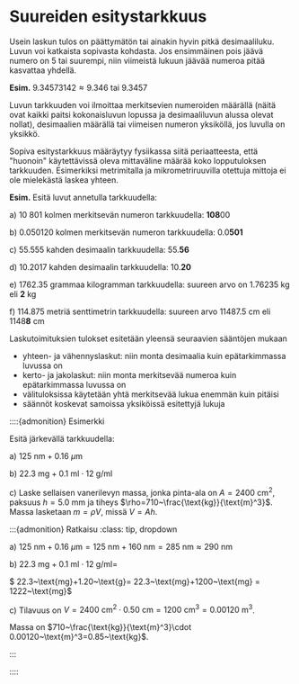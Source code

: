 # Suureiden esitystarkkuus

Usein laskun tulos on päättymätön tai ainakin hyvin pitkä desimaaliluku. Luvun voi katkaista sopivasta kohdasta. Jos ensimmäinen pois jäävä numero on 5 tai suurempi, niin viimeistä lukuun jäävää numeroa pitää kasvattaa yhdellä.

**Esim.** $9.34573142 \approx 9.346$ tai $9.3457$

Luvun tarkkuuden voi ilmoittaa merkitsevien numeroiden määrällä (näitä ovat kaikki paitsi kokonaisluvun lopussa ja desimaaliluvun alussa olevat nollat), desimaalien määrällä tai viimeisen numeron yksiköllä, jos luvulla on yksikkö.

Sopiva esitystarkkuus määräytyy fysiikassa siitä periaatteesta, että "huonoin" käytettävissä oleva mittaväline määrää koko lopputuloksen tarkkuuden. Esimerkiksi metrimitalla ja mikrometriruuvilla otettuja mittoja ei ole mielekästä laskea yhteen.

**Esim.** Esitä luvut annetulla tarkkuudella:

a) 10 801 kolmen merkitsevän numeron tarkkuudella: **108**00

b) 0.050120 kolmen merkitsevän numeron tarkkuudella: 0.0**501**

c) 55.555 kahden desimaalin tarkkuudella: 55.**56**

d) 10.2017 kahden desimaalin tarkkuudella: 10.**20**

e) 1762.35 grammaa kilogramman tarkkuudella: suureen arvo on 1.76235 kg eli **2** kg

f) 114.875 metriä senttimetrin tarkkuudella: suureen arvo 11487.5 cm eli 1148**8** cm

Laskutoimituksien tulokset esitetään yleensä seuraavien sääntöjen mukaan
- yhteen- ja vähennyslaskut: niin monta desimaalia kuin epätarkimmassa luvussa on
- kerto- ja jakolaskut: niin monta merkitsevää numeroa kuin epätarkimmassa luvussa on
- välituloksissa käytetään yhtä merkitsevää lukua enemmän kuin pitäisi
- säännöt koskevat samoissa yksiköissä esitettyjä lukuja

::::{admonition} Esimerkki

Esitä järkevällä tarkkuudella:

a) $125~\text{nm} + 0.16~\mu\text{m}$

b) $22.3~\text{mg}+0.1~\text{ml}\cdot 12~\text{g/ml}$

c) Laske sellaisen vanerilevyn massa, jonka pinta-ala on $A=2400~\text{cm}^2$, paksuus $h=5.0~\text{mm}$ ja tiheys $\rho=710~\frac{\text{kg}}{\text{m}^3}$. Massa lasketaan $m=\rho V$, missä $V=Ah$.

:::{admonition} Ratkaisu
:class: tip, dropdown

a) $125~\text{nm} + 0.16~\mu\text{m} = 125~\text{nm} + 160~\text{nm} = 285~\text{nm} \approx 290 ~\text{nm}$ 

b) $22.3~\text{mg}+0.1~\text{ml}\cdot 12~\text{g/ml}=$

$ 22.3~\text{mg}+1.20~\text{g}= 22.3~\text{mg}+1200~\text{mg} = 1222~\text{mg}$

c) Tilavuus on $V=2400~\text{cm}^2\cdot 0.50~\text{cm}=1200~\text{cm}^3=0.00120~\text{m}^3$.

Massa on $710~\frac{\text{kg}}{\text{m}^3}\cdot 0.00120~\text{m}^3=0.85~\text{kg}$. 

:::

::::
